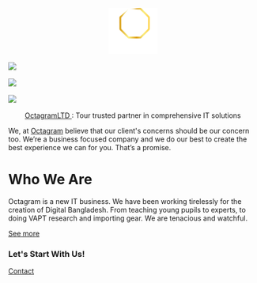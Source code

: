 
<p align="center"><a href="https://www.octagramltd.com/?from=github"><img src="./logo.png" width="20%"></a></p>

<a href="https://bd.linkedin.com/company/octagramofficial"><img src = "https://img.shields.io/badge/LinkedIn-follow-0077B5?style=for-the-badge&logo=linkedin&logoColor=white" width="17%" target="blank"></a>

<a href="https://www.facebook.com/OctagramLimited/"><img src = "https://img.shields.io/badge/Facebook-follow-blue?style=for-the-badge&labelColor=black&logo=facebook" width="17%" target="blank"></a>

<a href="https://www.youtube.com/channel/UCIyZAHtckz1S_VGDSM0pnPw"><img src = "https://img.shields.io/badge/youtube-subscribe-blue?style=for-the-badge&labelColor=red&logo=youtube" width="17%" target="blank"></a>

<p align="center">
  <a href="https://OctagramLTD.com">
    OctagramLTD
  </a>:
    Tour trusted partner in comprehensive IT solutions
</p>

We, at [Octagram](https://www.octagramltd.com) believe that our client's concerns should be our concern too. We’re a business focused company and we do our best to create the best experience we can for you. That’s a promise.

# Who We Are

Octagram is a new IT business. We have been working tirelessly for the creation of Digital Bangladesh. From teaching young pupils to experts, to doing VAPT research and importing gear. We are tenacious and watchful.

[See more](https://www.octagramltd.com/about.html)

### Let's Start With Us!

[Contact](https://www.octagramltd.com/contact.html)
